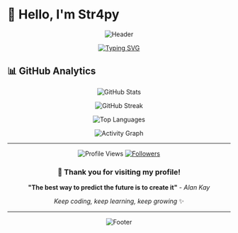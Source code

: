# 👋 Hello, I'm Str4py

<div align="center">
  
![Header](https://capsule-render.vercel.app/api?type=waving&color=gradient&customColorList=6,11,20&height=300&section=header&text=Str4py&fontSize=90&fontColor=fff&animation=twinkling&fontAlignY=38&desc=Full%20Stack%20Developer%20%7C%20Python%20Enthusiast%20%7C%20Open%20Source%20Contributor&descAlignY=51&descAlign=50)

[![Typing SVG](https://readme-typing-svg.demolab.com?font=Fira+Code&weight=600&size=28&pause=1000&color=6366F1&center=true&vCenter=true&random=false&width=800&lines=Welcome+to+my+GitHub+Profile!;I'm+a+Full-Stack+Developer;Passionate+about+Python+%26+Web+Technologies;Building+elegant+solutions+since+2019;Always+learning%2C+always+growing)](https://git.io/typing-svg)

</div>

<!-- ---

## 🌟 About Me

```python
class Developer:
    def __init__(self):
        self.name = "Str4py"
        self.role = "Full-Stack Developer"
        self.location = "🌍 Remote | Available Worldwide"
        self.languages_spoken = ["English", "Python", "JavaScript", "Go"]
        self.current_focus = ["AI/ML Integration", "Cloud Architecture", "Open Source"]
        self.fun_fact = "I debug with rubber ducks and coffee ☕🦆"
        
    def say_hello(self):
        return "Thanks for visiting! Let's build something amazing together! 🚀"

    def get_skills(self):
        return {
            "languages": ["Python", "TypeScript", "JavaScript", "Go", "Rust"],
            "frontend": ["React", "Next.js", "Vue.js", "Tailwind CSS"],
            "backend": ["FastAPI", "Django", "Node.js", "PostgreSQL"],
            "devops": ["Docker", "AWS", "GitHub Actions", "Kubernetes"],
            "tools": ["VS Code", "Git", "Linux", "Figma"]
        }

me = Developer()
print(me.say_hello())
```

<div align="center">

### 🎯 Current Mission
*Crafting elegant code that solves real-world problems*

**Building the future, one commit at a time** ✨

</div>

--- -->

## 📊 GitHub Analytics

<div align="center">
  
![GitHub Stats](https://github-readme-stats.vercel.app/api?username=str4py&show_icons=true&theme=radical&hide_border=true&count_private=true&include_all_commits=true)

![GitHub Streak](https://github-readme-streak-stats.herokuapp.com/?user=str4py&theme=radical&hide_border=true)

![Top Languages](https://github-readme-stats.vercel.app/api/top-langs/?username=str4py&layout=compact&theme=radical&hide_border=true&langs_count=8)

![Activity Graph](https://github-readme-activity-graph.vercel.app/graph?username=str4py&theme=redical&hide_border=true&bg_color=0D1117&color=5BCDEC&line=5BCDEC&point=FFFFFF)

</div>

---

<div align="center">

![Profile Views](https://komarev.com/ghpvc/?username=str4py&color=blueviolet&style=for-the-badge&label=Profile+Views)
[![Followers](https://img.shields.io/github/followers/str4py?style=for-the-badge&color=blue&labelColor=black)](https://github.com/str4py?tab=followers)

### 🌟 Thank you for visiting my profile!

**"The best way to predict the future is to create it"** - *Alan Kay*

*Keep coding, keep learning, keep growing* ✨

---

![Footer](https://capsule-render.vercel.app/api?type=waving&color=gradient&customColorList=6,11,20&height=100&section=footer)

</div>


